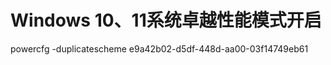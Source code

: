 Windows 10、11系统卓越性能模式开启
==========================================================================================================================================================================

powercfg -duplicatescheme e9a42b02-d5df-448d-aa00-03f14749eb61
